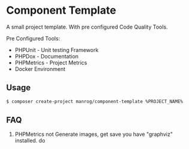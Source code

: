 # Component Template

A small project template. With pre configured Code Quality Tools.

Pre Configured Tools:

* PHPUnit - Unit testing Framework
* PHPDox - Documentation
* PHPMetrics - Project Metrics
* Docker Environment

## Usage
```bash
$ composer create-project manrog/component-template %PROJECT_NAME%
```

## FAQ
1. PHPMetrics not Generate images, get save you have "graphviz" installed.
do